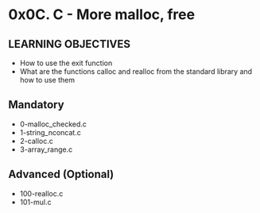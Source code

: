 # 0x0C. C - More malloc, free

## LEARNING OBJECTIVES
- How to use the exit function
- What are the functions calloc and realloc from the standard library and how to use them

## Mandatory
- 0-malloc_checked.c
- 1-string_nconcat.c
- 2-calloc.c
- 3-array_range.c

## Advanced (Optional)
- 100-realloc.c
- 101-mul.c
